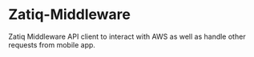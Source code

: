 # Zatiq-Middleware
Zatiq Middleware API client to interact with AWS as well as handle other requests from mobile app.
